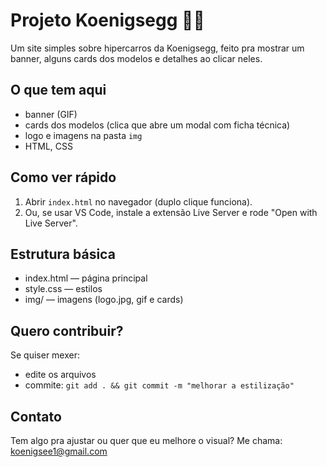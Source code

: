 # Projeto Koenigsegg 🚗💨

Um site simples sobre hipercarros da Koenigsegg, feito pra mostrar um banner, alguns cards dos modelos e detalhes ao clicar neles.

## O que tem aqui
- banner (GIF)
- cards dos modelos (clica que abre um modal com ficha técnica)
- logo e imagens na pasta `img`
- HTML, CSS 

## Como ver rápido
1. Abrir `index.html` no navegador (duplo clique funciona).
2. Ou, se usar VS Code, instale a extensão Live Server e rode "Open with Live Server".

## Estrutura básica
- index.html — página principal
- style.css — estilos
- img/ — imagens (logo.jpg, gif e cards)

## Quero contribuir?
Se quiser mexer:
- edite os arquivos
- commite: `git add . && git commit -m "melhorar a estilização"`

## Contato
Tem algo pra ajustar ou quer que eu melhore o visual? Me chama: koenigsee1@gmail.com
